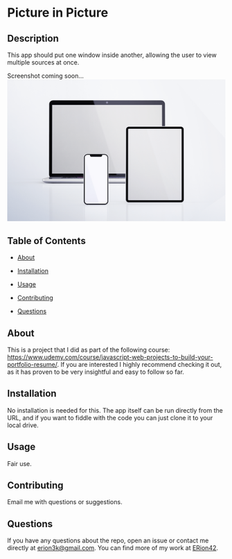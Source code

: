 # Picture in Picture


## Description

This app should put one window inside another, allowing the user to view multiple sources at once.

Screenshot coming soon...
![Screenshot](https://github.com/ERion42/PicInPic/blob/7b0d46606e3cd9ab6cee0833d9955c7a9dfba13a/screenMockup.png)

## Table of Contents 

* [About](#about)

* [Installation](#installation)

* [Usage](#usage)

* [Contributing](#contributing)

* [Questions](#questions)


## About 

This is a project that I did as part of the following course: https://www.udemy.com/course/javascript-web-projects-to-build-your-portfolio-resume/. If you are interested I highly recommend checking it out, as it has proven to be very insightful and easy to follow so far.

## Installation

No installation is needed for this. The app itself can be run directly from the URL, and if you want to fiddle with the code you can just clone it to your local drive.

## Usage

Fair use. 

  
## Contributing

Email me with questions or suggestions.


## Questions

If you have any questions about the repo, open an issue or contact me directly at erion3k@gmail.com. You can find more of my work at [ERion42](https://github.com/ERion42/).

